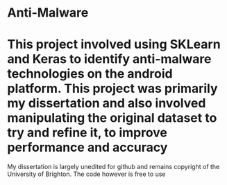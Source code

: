 # Anti-Malware
This project involved using SKLearn and Keras to identify anti-malware technologies on the android platform. This project was primarily my dissertation and also involved manipulating the original dataset to try and refine it, to improve performance and accuracy
=============================================================
My dissertation is largely unedited for github and remains copyright of the University of Brighton. The code however is free to use
